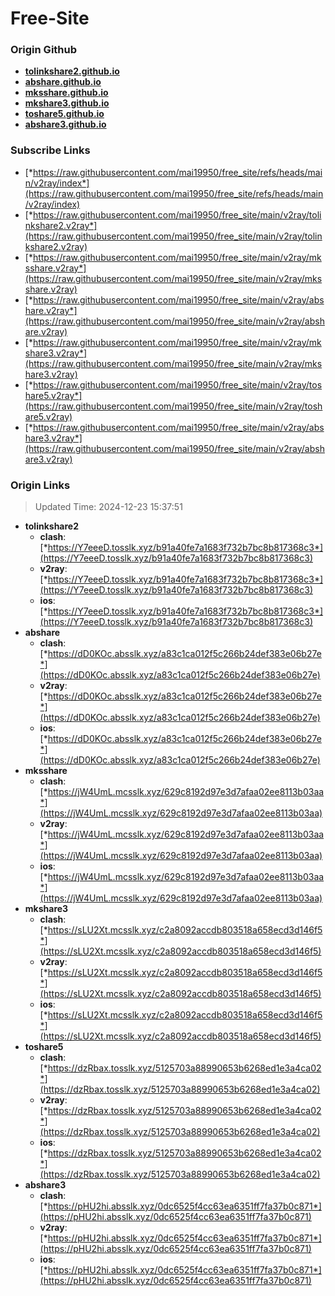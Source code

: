 # Free-Site

### Origin Github

- [**tolinkshare2.github.io**](https://github.com/tolinkshare2/tolinkshare2.github.io)
- [**abshare.github.io**](https://github.com/abshare/abshare.github.io)
- [**mksshare.github.io**](https://github.com/mksshare/mksshare.github.io)
- [**mkshare3.github.io**](https://github.com/mkshare3/mkshare3.github.io)
- [**toshare5.github.io**](https://github.com/toshare5/toshare5.github.io)
- [**abshare3.github.io**](https://github.com/abshare3/abshare3.github.io)

### Subscribe Links

- [*https://raw.githubusercontent.com/mai19950/free_site/refs/heads/main/v2ray/index*](https://raw.githubusercontent.com/mai19950/free_site/refs/heads/main/v2ray/index)
- [*https://raw.githubusercontent.com/mai19950/free_site/main/v2ray/tolinkshare2.v2ray*](https://raw.githubusercontent.com/mai19950/free_site/main/v2ray/tolinkshare2.v2ray)
- [*https://raw.githubusercontent.com/mai19950/free_site/main/v2ray/mksshare.v2ray*](https://raw.githubusercontent.com/mai19950/free_site/main/v2ray/mksshare.v2ray)
- [*https://raw.githubusercontent.com/mai19950/free_site/main/v2ray/abshare.v2ray*](https://raw.githubusercontent.com/mai19950/free_site/main/v2ray/abshare.v2ray)
- [*https://raw.githubusercontent.com/mai19950/free_site/main/v2ray/mkshare3.v2ray*](https://raw.githubusercontent.com/mai19950/free_site/main/v2ray/mkshare3.v2ray)
- [*https://raw.githubusercontent.com/mai19950/free_site/main/v2ray/toshare5.v2ray*](https://raw.githubusercontent.com/mai19950/free_site/main/v2ray/toshare5.v2ray)
- [*https://raw.githubusercontent.com/mai19950/free_site/main/v2ray/abshare3.v2ray*](https://raw.githubusercontent.com/mai19950/free_site/main/v2ray/abshare3.v2ray)

### Origin Links

> Updated Time: 2024-12-23 15:37:51

- **tolinkshare2**
  - **clash**: [*https://Y7eeeD.tosslk.xyz/b91a40fe7a1683f732b7bc8b817368c3*](https://Y7eeeD.tosslk.xyz/b91a40fe7a1683f732b7bc8b817368c3)
  - **v2ray**: [*https://Y7eeeD.tosslk.xyz/b91a40fe7a1683f732b7bc8b817368c3*](https://Y7eeeD.tosslk.xyz/b91a40fe7a1683f732b7bc8b817368c3)
  - **ios**: [*https://Y7eeeD.tosslk.xyz/b91a40fe7a1683f732b7bc8b817368c3*](https://Y7eeeD.tosslk.xyz/b91a40fe7a1683f732b7bc8b817368c3)
- **abshare**
  - **clash**: [*https://dD0KOc.absslk.xyz/a83c1ca012f5c266b24def383e06b27e*](https://dD0KOc.absslk.xyz/a83c1ca012f5c266b24def383e06b27e)
  - **v2ray**: [*https://dD0KOc.absslk.xyz/a83c1ca012f5c266b24def383e06b27e*](https://dD0KOc.absslk.xyz/a83c1ca012f5c266b24def383e06b27e)
  - **ios**: [*https://dD0KOc.absslk.xyz/a83c1ca012f5c266b24def383e06b27e*](https://dD0KOc.absslk.xyz/a83c1ca012f5c266b24def383e06b27e)
- **mksshare**
  - **clash**: [*https://jW4UmL.mcsslk.xyz/629c8192d97e3d7afaa02ee8113b03aa*](https://jW4UmL.mcsslk.xyz/629c8192d97e3d7afaa02ee8113b03aa)
  - **v2ray**: [*https://jW4UmL.mcsslk.xyz/629c8192d97e3d7afaa02ee8113b03aa*](https://jW4UmL.mcsslk.xyz/629c8192d97e3d7afaa02ee8113b03aa)
  - **ios**: [*https://jW4UmL.mcsslk.xyz/629c8192d97e3d7afaa02ee8113b03aa*](https://jW4UmL.mcsslk.xyz/629c8192d97e3d7afaa02ee8113b03aa)
- **mkshare3**
  - **clash**: [*https://sLU2Xt.mcsslk.xyz/c2a8092accdb803518a658ecd3d146f5*](https://sLU2Xt.mcsslk.xyz/c2a8092accdb803518a658ecd3d146f5)
  - **v2ray**: [*https://sLU2Xt.mcsslk.xyz/c2a8092accdb803518a658ecd3d146f5*](https://sLU2Xt.mcsslk.xyz/c2a8092accdb803518a658ecd3d146f5)
  - **ios**: [*https://sLU2Xt.mcsslk.xyz/c2a8092accdb803518a658ecd3d146f5*](https://sLU2Xt.mcsslk.xyz/c2a8092accdb803518a658ecd3d146f5)
- **toshare5**
  - **clash**: [*https://dzRbax.tosslk.xyz/5125703a88990653b6268ed1e3a4ca02*](https://dzRbax.tosslk.xyz/5125703a88990653b6268ed1e3a4ca02)
  - **v2ray**: [*https://dzRbax.tosslk.xyz/5125703a88990653b6268ed1e3a4ca02*](https://dzRbax.tosslk.xyz/5125703a88990653b6268ed1e3a4ca02)
  - **ios**: [*https://dzRbax.tosslk.xyz/5125703a88990653b6268ed1e3a4ca02*](https://dzRbax.tosslk.xyz/5125703a88990653b6268ed1e3a4ca02)
- **abshare3**
  - **clash**: [*https://pHU2hi.absslk.xyz/0dc6525f4cc63ea6351ff7fa37b0c871*](https://pHU2hi.absslk.xyz/0dc6525f4cc63ea6351ff7fa37b0c871)
  - **v2ray**: [*https://pHU2hi.absslk.xyz/0dc6525f4cc63ea6351ff7fa37b0c871*](https://pHU2hi.absslk.xyz/0dc6525f4cc63ea6351ff7fa37b0c871)
  - **ios**: [*https://pHU2hi.absslk.xyz/0dc6525f4cc63ea6351ff7fa37b0c871*](https://pHU2hi.absslk.xyz/0dc6525f4cc63ea6351ff7fa37b0c871)
